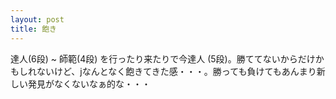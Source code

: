 ```yaml
---
layout: post
title: 飽き
---
```


達人(6段) ~ 師範(4段) を行ったり来たりで今達人 (5段)。勝ててないからだけかもしれないけど、jなんとなく飽きてきた感・・・。勝っても負けてもあんまり新しい発見がなくないなぁ的な・・・
